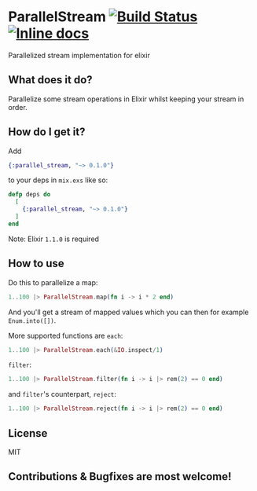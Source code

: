 # ParallelStream [![Build Status](https://travis-ci.org/beatrichartz/parallel_stream.svg?branch=master)](https://travis-ci.org/beatrichartz/parallel_stream) [![Inline docs](http://inch-ci.org/github/beatrichartz/parallel_stream.svg?branch=master)](http://inch-ci.org/github/beatrichartz/parallel_stream)
Parallelized stream implementation for elixir

## What does it do?

Parallelize some stream operations in Elixir whilst keeping your stream in order.

## How do I get it?

Add
```elixir
{:parallel_stream, "~> 0.1.0"}
```
to your deps in `mix.exs` like so:

```elixir
defp deps do
  [
    {:parallel_stream, "~> 0.1.0"}
  ]
end
```

Note: Elixir `1.1.0` is required

## How to use

Do this to parallelize a map:

````elixir
1..100 |> ParallelStream.map(fn i -> i * 2 end)
````

And you'll get a stream of mapped values which you can then for example `Enum.into([])`.

More supported functions are `each`:

````elixir
1..100 |> ParallelStream.each(&IO.inspect/1)
````

`filter`:

````elixir
1..100 |> ParallelStream.filter(fn i -> i |> rem(2) == 0 end)
````

and `filter`'s counterpart, `reject`:

````elixir
1..100 |> ParallelStream.reject(fn i -> i |> rem(2) == 0 end)
````

## License

MIT

## Contributions & Bugfixes are most welcome!
